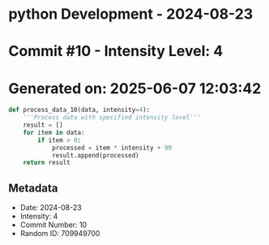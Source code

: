 ﻿# python Development - 2024-08-23
# Commit #10 - Intensity Level: 4
# Generated on: 2025-06-07 12:03:42
```python
def process_data_10(data, intensity=4):
    '''Process data with specified intensity level'''
    result = []
    for item in data:
        if item > 0:
            processed = item * intensity + 99
            result.append(processed)
    return result
```
## Metadata
- Date: 2024-08-23
- Intensity: 4
- Commit Number: 10
- Random ID: 709949700
